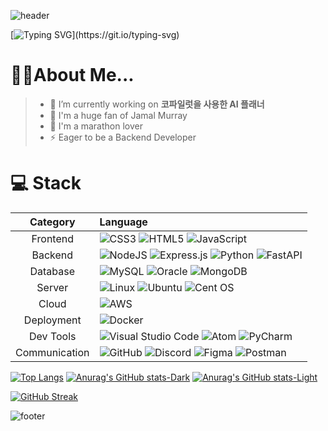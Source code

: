 
![header](https://capsule-render.vercel.app/api?type=rect&color=auto&height=200&section=header&text=Welcome%20to%20Sanghyun's%20Github&fontColor:white&fontSize=50)

[![Typing SVG](https://readme-typing-svg.demolab.com?font=Fira+Code&pause=1000&color=C0A6AC&random=false&width=435&lines=%EB%B0%B1%EC%97%94%EB%93%9C+%EA%B0%9C%EB%B0%9C%EC%9E%90%EB%A5%BC+%ED%9D%AC%EB%A7%9D%ED%95%98%EB%8A%94+%EC%9C%A4%EC%83%81%ED%98%84%EC%9E%85%EB%8B%88%EB%8B%A4.;%EC%A4%91%EC%9A%94%ED%95%9C%EA%B1%B4+%EA%BA%BE%EC%9D%B4%EC%A7%80+%EC%95%8A%EB%8A%94+%EB%A7%88%EC%9D%8C...;%EC%9C%BC%EB%A1%9C+%EC%A3%BC%EC%96%B4%EC%A7%84+%EC%9D%BC%EC%97%90+%EC%B5%9C%EC%84%A0%EC%9D%84+%EB%8B%A4%ED%95%98%EA%B2%A0%EC%8A%B5%EB%8B%88%EB%8B%A4!)](https://git.io/typing-svg)
# 🧑‍💻About Me...
> - 🔭 I’m currently working on **코파일럿을 사용한 AI 플래너**
> - 🏀 I'm a huge fan of Jamal Murray
> - 🏃 I'm a marathon lover
> - ⚡ Eager to be a Backend Developer

# 💻 Stack
|Category|Language|
|:--:|:--|
|Frontend|![CSS3](https://img.shields.io/badge/css3-%231572B6.svg?style=for-the-badge&logo=css3&logoColor=white)  ![HTML5](https://img.shields.io/badge/html5-%23E34F26.svg?style=for-the-badge&logo=html5&logoColor=white)  ![JavaScript](https://img.shields.io/badge/javascript-%23323330.svg?style=for-the-badge&logo=javascript&logoColor=%23F7DF1E)|
|Backend|![NodeJS](https://img.shields.io/badge/node.js-6DA55F?style=for-the-badge&logo=node.js&logoColor=white)  ![Express.js](https://img.shields.io/badge/express.js-%23404d59.svg?style=for-the-badge&logo=express&logoColor=%2361DAFB)  ![Python](https://img.shields.io/badge/python-3670A0?style=for-the-badge&logo=python&logoColor=ffdd54)  ![FastAPI](https://img.shields.io/badge/FastAPI-005571?style=for-the-badge&logo=fastapi) |
|Database|![MySQL](https://img.shields.io/badge/mysql-%2300f.svg?style=for-the-badge&logo=mysql&logoColor=white)  ![Oracle](https://img.shields.io/badge/Oracle-F80000?style=for-the-badge&logo=oracle&logoColor=white) ![MongoDB](https://img.shields.io/badge/MongoDB-%234ea94b.svg?style=for-the-badge&logo=mongodb&logoColor=white)|
|Server|![Linux](https://img.shields.io/badge/Linux-FCC624?style=for-the-badge&logo=linux&logoColor=black)  ![Ubuntu](https://img.shields.io/badge/Ubuntu-E95420?style=for-the-badge&logo=ubuntu&logoColor=white)  ![Cent OS](https://img.shields.io/badge/cent%20os-002260?style=for-the-badge&logo=centos&logoColor=F0F0F0)|
|Cloud|![AWS](https://img.shields.io/badge/AWS-%23FF9900.svg?style=for-the-badge&logo=amazon-aws&logoColor=white)|
|Deployment|![Docker](https://img.shields.io/badge/docker-%230db7ed.svg?style=for-the-badge&logo=docker&logoColor=white) |
|Dev Tools|![Visual Studio Code](https://img.shields.io/badge/Visual%20Studio%20Code-0078d7.svg?style=for-the-badge&logo=visual-studio-code&logoColor=white) ![Atom](https://img.shields.io/badge/Atom-%2366595C.svg?style=for-the-badge&logo=atom&logoColor=white) ![PyCharm](https://img.shields.io/badge/pycharm-143?style=for-the-badge&logo=pycharm&logoColor=black&color=black&labelColor=green)| 
|Communication|![GitHub](https://img.shields.io/badge/github-%23121011.svg?style=for-the-badge&logo=github&logoColor=white)  ![Discord](https://img.shields.io/badge/Discord-%235865F2.svg?style=for-the-badge&logo=discord&logoColor=white)  ![Figma](https://img.shields.io/badge/figma-%23F24E1E.svg?style=for-the-badge&logo=figma&logoColor=white) ![Postman](https://img.shields.io/badge/Postman-FF6C37?style=for-the-badge&logo=postman&logoColor=white)|

[![Top Langs](https://github-readme-stats.vercel.app/api/top-langs/?username=pleaseCodemyname)](https://github.com/anuraghazra/github-readme-stats)
[![Anurag's GitHub stats-Dark](https://github-readme-stats.vercel.app/api?username=pleaseCodemyname&show_icons=true&theme=dark#gh-dark-mode-only)](https://github.com/anuraghazra/github-readme-stats#gh-dark-mode-only)
[![Anurag's GitHub stats-Light](https://github-readme-stats.vercel.app/api?username=pleaseCodemyname&show_icons=true&theme=default#gh-light-mode-only)](https://github.com/anuraghazra/github-readme-stats#gh-light-mode-only)

[![GitHub Streak](https://streak-stats.demolab.com?user=pleaseCodemyname&theme=tokyonight)](https://git.io/streak-stats)

![footer](https://capsule-render.vercel.app/api?type=rect&color=auto&height=200&section=footer&text=Thank%20you&fontSize=90)
